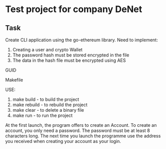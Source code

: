 # Test project for company DeNet

## Task
Create CLI application using the go-ethereum library.
Need to implement: 
1) Creating a user and crypto Wallet
2) The password hash must be stored encrypted in the file
3) The data in the hash file must be encrypted using AES

GUID

Makefile

USE:

1) make build - to build the project
2) make rebuild - to rebuild the project
3) make clear - to delete a binary file
4) make run - to run the project

At the first launch, the program offers to create an Account. 
To create an account, you only need a password. 
The password must be at least 8 characters long.
The next time you launch the programme use the address you received when creating your account as your login.
